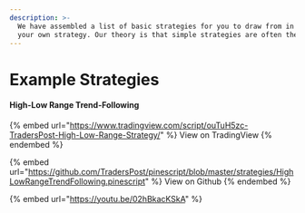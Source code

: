 ```yaml
---
description: >-
  We have assembled a list of basic strategies for you to draw from in building
  your own strategy. Our theory is that simple strategies are often the best.
---
```


# Example Strategies

#### High-Low Range Trend-Following

{% embed url="https://www.tradingview.com/script/ouTuH5zc-TradersPost-High-Low-Range-Strategy/" %}
View on TradingView
{% endembed %}

{% embed url="https://github.com/TradersPost/pinescript/blob/master/strategies/HighLowRangeTrendFollowing.pinescript" %}
View on Github
{% endembed %}

{% embed url="https://youtu.be/02hBkacKSkA" %}
